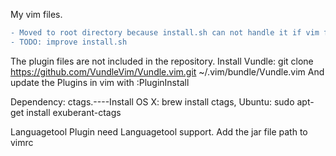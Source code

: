 My vim files.

```diff
- Moved to root directory because install.sh can not handle it if vim files are in another seperate folder.
- TODO: improve install.sh
```

The plugin files are not included in the repository.
Install Vundle: git clone https://github.com/VundleVim/Vundle.vim.git ~/.vim/bundle/Vundle.vim
And update the Plugins in vim with  :PluginInstall

Dependency: ctags.----Install OS X: brew install ctags,  Ubuntu: sudo apt-get install exuberant-ctags

Languagetool Plugin need Languagetool support. Add the jar file path to vimrc

